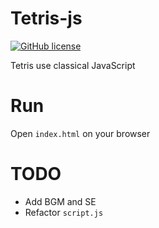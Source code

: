 # Tetris-js
[![GitHub license](https://img.shields.io/github/license/yunkai1841/Tetris-js?style=for-the-badge)](https://github.com/yunkai1841/Tetris-js/blob/main/LICENSE)

Tetris use classical JavaScript

# Run
Open `index.html` on your browser

# TODO
- Add BGM and SE
- Refactor `script.js`
